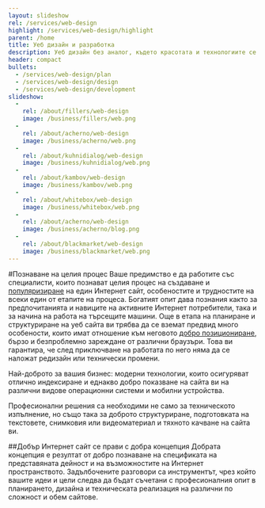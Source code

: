 ```yaml
---
layout: slideshow
rel: /services/web-design
highlight: /services/web-design/highlight
parent: /home
title: Уеб дизайн и разработка
description: Уеб дизайн без аналог, където красотата и технологиите се срещат.
header: compact
bullets:
  - /services/web-design/plan
  - /services/web-design/design
  - /services/web-design/development
slideshow:
  - 
    rel: /about/fillers/web-design
    image: /business/fillers/web.png 
  - 
    rel: /about/acherno/web-design
    image: /business/acherno/web.png 
  - 
    rel: /about/kuhnidialog/web-design
    image: /business/kuhnidialog/web.png 
  - 
    rel: /about/kambov/web-design
    image: /business/kambov/web.png 
  - 
    rel: /about/whitebox/web-design
    image: /business/whitebox/web.png 
  - 
    rel: /about/acherno/web-design
    image: /business/acherno/blog.png 
  - 
    rel: /about/blackmarket/web-design
    image: /business/blackmarket/web.png 
---
```

#Познаване на целия процес
Ваше предимство е да работите със специалисти, които познават целия процес на създаване и [популяризиране](./онлайн-реклама.html) на един Интернет сайт, особеностите и трудностите на всеки един от етапите на процеса. Богатият опит дава познания както за предпочитанията и навиците на активните Интернет потребители, така и за начина на работа на търсещите машини. Още в етапа на планиране и структуриране на уеб сайта ви трябва да се вземат предвид много особености, които имат отношение към неговото [добро позициониране](./оптимизация.html), бързо и безпроблемно зареждане от различни браузъри. Това ви гарантира, че след приключване на работата по него няма да се наложат редизайн или технически промени.

Най-доброто за вашия бизнес: модерни технологии, които осигуряват отлично индексиране и еднакво добро показване на сайта ви на различни видове операционни системи и мобилни устройства.

Професионални решения са необходими не само за техническото изпълнение, но също така за доброто структуриране, подготовката на текстовете, снимковия или видеоматериал и тяхното качване на сайта ви.

##Добър Интернет сайт се прави с добра концепция
Добрата концепция е резултат от добро познаване на спецификата на представяната дейност и на възможностите на Интернет пространството. Задълбочените разговори са инструментът, чрез който вашите идеи и цели следва да бъдат съчетани с професионалния опит в планирането, дизайна и техническата реализация на различни по сложност и обем сайтове. 
